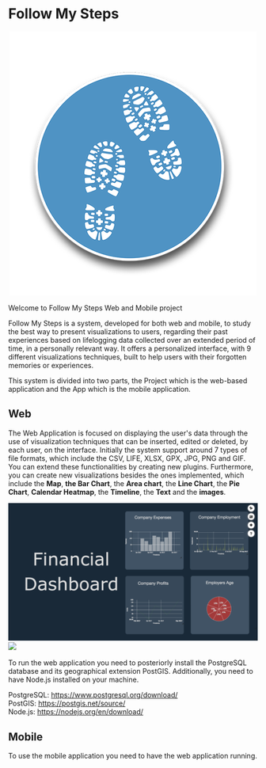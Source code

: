 # Follow My Steps

<div style="width: 100%; text-align: center;">
<img src="https://raw.githubusercontent.com/Rodrigo12/Follow-My-Steps/master/FollowMyStepsAppIcon.png" style="margin: auto;" />
</div>

Welcome to Follow My Steps Web and Mobile project

Follow My Steps is a system, developed for both web and mobile, to study the best way to present visualizations to users, regarding their past experiences based on lifelogging data collected over an extended period of time, in a personally relevant way.
It offers a personalized interface, with 9 different visualizations techniques, built to help users with their forgotten memories or experiences.

This system is divided into two parts, the Project which is the web-based application and the App which is the mobile application.

## Web
The Web Application is focused on displaying the user's data through the use of visualization techniques that can be inserted, edited or deleted, by each user, on the interface.
Initially the system support around 7 types of file formats, which include the CSV, LIFE, XLSX, GPX, JPG, PNG and GIF. You can extend these functionalities by creating new plugins. Furthermore, you can create new visualizations besides the ones implemented, which include the <strong>Map</strong>, <strong>the Bar Chart</strong>, the <strong>Area chart</strong>, the <strong>Line Chart</strong>, the <strong>Pie Chart</strong>, <strong>Calendar Heatmap</strong>, the <strong>Timeline</strong>, the <strong>Text</strong> and the <strong>images</strong>.

<img src="img/financial.png" style="margin: auto;" />

<img src="img/travel.png" style="margin: auto;" />

To run the web application you need to posteriorly install the PostgreSQL database and its geographical extension PostGIS.
Additionally, you need to have Node.js installed on your machine.

PostgreSQL: https://www.postgresql.org/download/
</br>PostGIS: https://postgis.net/source/
</br>Node.js: https://nodejs.org/en/download/

## Mobile
To use the mobile application you need to have the web application running. 

